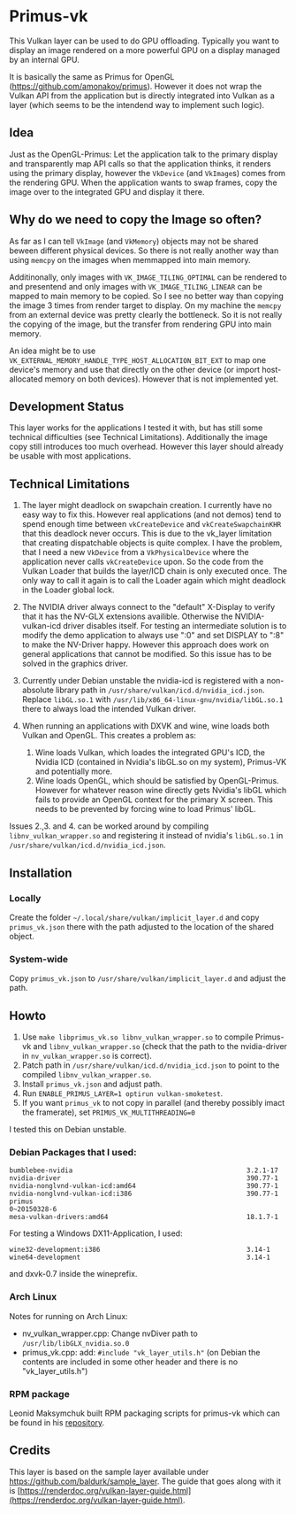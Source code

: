 # Primus-vk

This Vulkan layer can be used to do GPU offloading. Typically you want to display an image rendered on a more powerful GPU on a display managed by an internal GPU.

It is basically the same as Primus for OpenGL (https://github.com/amonakov/primus). However it does not wrap the Vulkan API from the application but is directly integrated into Vulkan as a layer (which seems to be the intendend way to implement such logic).

## Idea

Just as the OpenGL-Primus: Let the application talk to the primary display and transparently map API calls so that the application thinks, it renders using the primary display, however the `VkDevice` (and `VkImage`s) comes from the rendering GPU.
When the application wants to swap frames, copy the image over to the integrated GPU and display it there.

## Why do we need to copy the Image so often?
As far as I can tell `VkImage` (and `VkMemory`) objects may not be shared beween different physical devices. So there is not really another way than using `memcpy` on the images when memmapped into main memory.

Additinonally, only images with `VK_IMAGE_TILING_OPTIMAL` can be rendered to and presentend and only images with `VK_IMAGE_TILING_LINEAR` can be mapped to main memory to be copied. So I see no better way than copying the image 3 times from render target to display. On my machine the `memcpy` from an external device was pretty clearly the bottleneck. So it is not really the copying of the image, but the transfer from rendering GPU into main memory.

An idea might be to use `VK_EXTERNAL_MEMORY_HANDLE_TYPE_HOST_ALLOCATION_BIT_EXT` to map one device's memory and use that directly on the other device (or import host-allocated memory on both devices). However that is not implemented yet.

## Development Status

This layer works for the applications I tested it with, but has still some technical difficulties (see Technical Limitations). Additionally the image copy still introduces too much overhead.
However this layer should already be usable with most applications.

## Technical Limitations

1. The layer might deadlock on swapchain creation. I currently have no easy way to fix this. However real applications (and not demos) tend to spend enough time between `vkCreateDevice` and `vkCreateSwapchainKHR` that this deadlock never occurs. This is due to the vk_layer limitation that creating dispatchable objects is quite complex. I have the problem, that I need a new `VkDevice` from a `VkPhysicalDevice` where the application never calls `vkCreateDevice` upon. So the code from the Vulkan Loader that builds the layer/ICD chain is only executed once. The only way to call it again is to call the Loader again which might deadlock in the Loader global lock.

2. The NVIDIA driver always connect to the "default" X-Display to verify that it has the NV-GLX extensions availible. Otherwise the NVIDIA-vulkan-icd driver disables itself. For testing an intermediate solution is to modify the demo application to always use ":0" and set DISPLAY to ":8" to make the NV-Driver happy. However this approach does work on general applications that cannot be modified. So this issue has to be solved in the graphics driver.

3. Currently under Debian unstable the nvidia-icd is registered with a non-absolute library path in `/usr/share/vulkan/icd.d/nvidia_icd.json`. Replace `libGL.so.1` with `/usr/lib/x86_64-linux-gnu/nvidia/libGL.so.1` there to always load the intended Vulkan driver.


4. When running an applications with DXVK and wine, wine loads both Vulkan and OpenGL. This creates a problem as:
	1. Wine loads Vulkan, which loades the integrated GPU's ICD, the Nvidia ICD (contained in Nvidia's libGL.so on my system), Primus-VK and potentially more.
	2. Wine loads OpenGL, which should be satisfied by OpenGL-Primus. However for whatever reason wine directly gets Nvidia's libGL which fails to provide an OpenGL context for the primary X screen.
	This needs to be prevented by forcing wine to load Primus' libGL.

Issues 2.,3. and 4. can be worked around by compiling `libnv_vulkan_wrapper.so` and registering it instead of nvidia's `libGL.so.1` in `/usr/share/vulkan/icd.d/nvidia_icd.json`.

## Installation
### Locally
Create the folder `~/.local/share/vulkan/implicit_layer.d` and copy `primus_vk.json` there with the path adjusted to the location of the shared object.

### System-wide
Copy `primus_vk.json` to `/usr/share/vulkan/implicit_layer.d` and adjust the path.

## Howto

1. Use `make libprimus_vk.so libnv_vulkan_wrapper.so` to compile Primus-vk and `libnv_vulkan_wrapper.so` (check that the path to the nvidia-driver in `nv_vulkan_wrapper.so` is correct).
2. Patch path in `/usr/share/vulkan/icd.d/nvidia_icd.json` to point to the compiled `libnv_vulkan_wrapper.so`.
3. Install `primus_vk.json` and adjust path.
4. Run `ENABLE_PRIMUS_LAYER=1 optirun vulkan-smoketest`.
5. If you want `primus_vk` to not copy in parallel (and thereby possibly imact the framerate), set `PRIMUS_VK_MULTITHREADING=0`

I tested this on Debian unstable.

### Debian Packages that I used:

```
bumblebee-nvidia                                            3.2.1-17
nvidia-driver                                               390.77-1
nvidia-nonglvnd-vulkan-icd:amd64                            390.77-1
nvidia-nonglvnd-vulkan-icd:i386                             390.77-1
primus                                                      0~20150328-6
mesa-vulkan-drivers:amd64                                   18.1.7-1
```

For testing a Windows DX11-Application, I used:
```
wine32-development:i386                                     3.14-1
wine64-development                                          3.14-1
```
and dxvk-0.7 inside the wineprefix.

### Arch Linux

Notes for running on Arch Linux:

* nv_vulkan_wrapper.cpp: Change nvDiver path to `/usr/lib/libGLX_nvidia.so.0`
* primus_vk.cpp: add: `#include "vk_layer_utils.h"` (on Debian the contents are included in some other header and there is no "vk_layer_utils.h")

### RPM package

Leonid Maksymchuk built RPM packaging scripts for primus-vk which can be found in his [repository](https://github.com/leonmaxx/primus-vk-rpm).

## Credits

This layer is based on the sample layer available under https://github.com/baldurk/sample_layer. The guide that goes along with it is [https://renderdoc.org/vulkan-layer-guide.html](https://renderdoc.org/vulkan-layer-guide.html).
